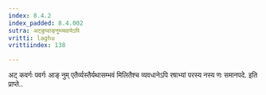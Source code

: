 ```yaml
---
index: 8.4.2
index_padded: 8.4.002
sutra: अट्कुप्वाङ्नुम्व्यवायेऽपि
vritti: laghu
vrittiindex: 138

---
```

अट् कवर्गः पवर्गः आङ् नुम् एतैर्व्यस्तैर्यथासम्भवं मिलितैश्च व्यवधानेऽपि रषाभ्यां परस्य नस्य णः समानपदे. इति प्राप्ते..